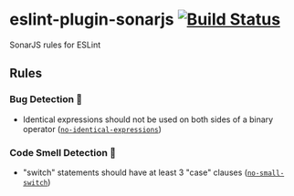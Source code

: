 # eslint-plugin-sonarjs [![Build Status](https://travis-ci.org/SonarSource/eslint-plugin-sonarjs.svg?branch=master)](https://travis-ci.org/SonarSource/eslint-plugin-sonarjs)

SonarJS rules for ESLint

## Rules

### Bug Detection :bug:

* Identical expressions should not be used on both sides of a binary operator ([`no-identical-expressions`])

### Code Smell Detection :pig:

* "switch" statements should have at least 3 "case" clauses ([`no-small-switch`])

[`no-small-switch`]: ./docs/rules/no-small-switch.md
[`no-identical-expressions`]: ./docs/rules/no-identical-expressions.md
